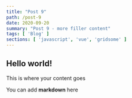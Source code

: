 ```yaml
---
title: "Post 9"
path: /post-9
date: 2020-09-20
summary: "Post 9 - more filler content"
tags: [ 'Blog' ]
sections: [ 'javascript', 'vue', 'gridsome' ]
---
```


## Hello world!

This is where your content goes

You can add **markdown** here
